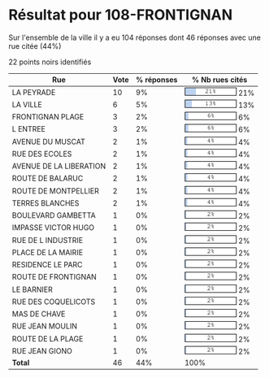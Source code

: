 # Résultat pour 108-FRONTIGNAN

Sur l'ensemble de la ville il y a eu 104 réponses dont 46 réponses avec une rue citée (44%)

22 points noirs identifiés

| Rue | Vote | % réponses | % Nb rues cités|
|-----|------|------------|----------------|
| LA PEYRADE | 10 | 9% | <img src="../../img/bar_21.gif" />&nbsp;21%|
| LA VILLE | 6 | 5% | <img src="../../img/bar_13.gif" />&nbsp;13%|
| FRONTIGNAN PLAGE | 3 | 2% | <img src="../../img/bar_6.gif" />&nbsp;6%|
| L ENTREE | 3 | 2% | <img src="../../img/bar_6.gif" />&nbsp;6%|
| AVENUE DU MUSCAT | 2 | 1% | <img src="../../img/bar_4.gif" />&nbsp;4%|
| RUE DES ECOLES | 2 | 1% | <img src="../../img/bar_4.gif" />&nbsp;4%|
| AVENUE DE LA LIBERATION | 2 | 1% | <img src="../../img/bar_4.gif" />&nbsp;4%|
| ROUTE DE BALARUC | 2 | 1% | <img src="../../img/bar_4.gif" />&nbsp;4%|
| ROUTE DE MONTPELLIER | 2 | 1% | <img src="../../img/bar_4.gif" />&nbsp;4%|
| TERRES BLANCHES | 2 | 1% | <img src="../../img/bar_4.gif" />&nbsp;4%|
| BOULEVARD GAMBETTA | 1 | 0% | <img src="../../img/bar_2.gif" />&nbsp;2%|
| IMPASSE VICTOR HUGO | 1 | 0% | <img src="../../img/bar_2.gif" />&nbsp;2%|
| RUE DE L INDUSTRIE | 1 | 0% | <img src="../../img/bar_2.gif" />&nbsp;2%|
| PLACE DE LA MAIRIE | 1 | 0% | <img src="../../img/bar_2.gif" />&nbsp;2%|
| RESIDENCE LE PARC | 1 | 0% | <img src="../../img/bar_2.gif" />&nbsp;2%|
| ROUTE DE FRONTIGNAN | 1 | 0% | <img src="../../img/bar_2.gif" />&nbsp;2%|
| LE BARNIER | 1 | 0% | <img src="../../img/bar_2.gif" />&nbsp;2%|
| RUE DES COQUELICOTS | 1 | 0% | <img src="../../img/bar_2.gif" />&nbsp;2%|
| MAS DE CHAVE | 1 | 0% | <img src="../../img/bar_2.gif" />&nbsp;2%|
| RUE JEAN MOULIN | 1 | 0% | <img src="../../img/bar_2.gif" />&nbsp;2%|
| ROUTE DE LA PLAGE | 1 | 0% | <img src="../../img/bar_2.gif" />&nbsp;2%|
| RUE JEAN GIONO | 1 | 0% | <img src="../../img/bar_2.gif" />&nbsp;2%|
| **Total** | 46 | 44% | 100%|
